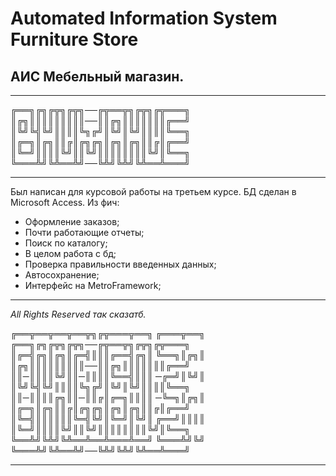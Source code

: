 # Automated Information System Furniture Store
## АИС Мебельный магазин.
***
╔══╗╔╗╔╦╗╔╦╗──╔╦══╦╗╔╦╗╔╦═══╗  
║╔╗║║║║║║║║║──║║╔╗║║║║║║║╔══╝  
║╚╝╚╣╚╝║║║║╚╗╔╝║╚╝║╚╝║║║║╚══╗  
║╔═╗║╔╗║║╔║╔╗╔╗║╔╗║╔╗║║╔║╔══╝  
║╚═╝║║║║╚╝║║╚╝║║║║║║║║╚╝║╚══╗  
╚═══╩╝╚╩══╩╝──╚╩╝╚╩╝╚╩══╩═══╝  
***
Был написан для курсовой работы на третьем курсе.
БД сделан в Microsoft Access.
Из фич:
- Оформление заказов;
- Почти работающие отчеты;
- Поиск по каталогу;
- В целом работа с бд;
- Проверка правильности введенных данных;
- Автосохранение;
- Интерфейс на MetroFramework;
***
*All Rights Reserved так сказатб.*  
  
╔══╦══╦══╦══╦╗╔╦═══╦══╗ ╔═══╦══╗ ╔══╗╔╗╔╦╗╔╦╗──╔╦══╦╗╔╦╗╔╦═══╗
║╔═╣╔╗║╔╗║╔═╣║║║╔══╣╔╗║ ╚══╗║╔╗║ ║╔╗║║║║║║║║║──║║╔╗║║║║║║║╔══╝
║║─║║║║╚╝║║─║║║║╚══╣║║║ ─╔═╝║╚╝║ ║╚╝╚╣╚╝║║║║╚╗╔╝║╚╝║╚╝║║║║╚══╗
║║─║║║║╔╗║║─║║╔║╔═╗║║║║ ─╚═╗║╔╗║ ║╔═╗║╔╗║║╔║╔╗╔╗║╔╗║╔╗║║╔║╔══╝
║╚═╣║║║║║║╚═╣╚╝║╚═╝║╚╝║ ╔══╝║║║║ ║╚═╝║║║║╚╝║║╚╝║║║║║║║║╚╝║╚══╗
╚══╩╝╚╩╝╚╩══╩══╩═══╩══╝ ╚═══╩╝╚╝ ╚═══╩╝╚╩══╩╝──╚╩╝╚╩╝╚╩══╩═══╝
***
